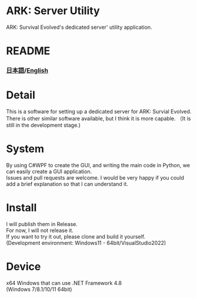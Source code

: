 # ARK: Server Utility
ARK: Survival Evolved's dedicated server' utility application.  

# README
### [日本語](https://github.com/nattyan-tv/ark-server-utility/blob/master/README_JA.md)/[English](https://github.com/nattyan-tv/ark-server-utility/blob/master/README.md)

# Detail
This is a software for setting up a dedicated server for ARK: Survial Evolved.  
There is other similar software available, but I think it is more capable. （It is still in the development stage.)

# System
By using C#WPF to create the GUI, and writing the main code in Python, we can easily create a GUI application.  
Issues and pull requests are welcome. I would be very happy if you could add a brief explanation so that I can understand it.

# Install
I will publish them in Release.  
For now, I will not release it.  
If you want to try it out, please clone and build it yourself.  
(Development environment: Windows11 - 64bit/VisualStudio2022)

# Device
x64 Windows that can use .NET Framework 4.8  
(Windows 7/8.1/10/11 64bit)